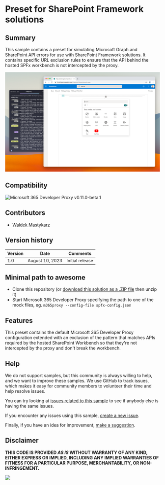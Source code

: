 # Preset for SharePoint Framework solutions

## Summary

This sample contains a preset for simulating Microsoft Graph and SharePoint API errors for use with SharePoint Framework solutions. It contains specific URL exclusion rules to ensure that the API behind the hosted SPFx workbench is not intercepted by the proxy.

![Microsoft 365 Developer Proxy simulating API errors for an SPFx solution](assets/screenshot.png)

## Compatibility

![Microsoft 365 Developer Proxy v0.11.0-beta.1](https://img.shields.io/badge/m365proxy-v0.11.0--beta.1-green.svg)

## Contributors

- [Waldek Mastykarz](https://github.com/waldekmastykarz)

## Version history

Version|Date|Comments
-------|----|--------
1.0|August 10, 2023|Initial release

## Minimal path to awesome

- Clone this repository (or [download this solution as a .ZIP file](https://pnp.github.io/download-partial/?url=https://github.com/pnp/proxy-samples/tree/main/samples/spfx) then unzip it)
- Start Microsoft 365 Developer Proxy specifying the path to one of the mock files, eg. `m365proxy --config-file spfx-config.json`

## Features

This preset contains the default Microsoft 365 Developer Proxy configuration extended with an exclusion of the pattern that matches APIs required by the hosted SharePoint Workbench so that they're not intercepted by the proxy and don't break the workbench.

## Help

We do not support samples, but this community is always willing to help, and we want to improve these samples. We use GitHub to track issues, which makes it easy for  community members to volunteer their time and help resolve issues.

You can try looking at [issues related to this sample](https://github.com/pnp/proxy-samples/issues?q=label%3A%22sample%3A%20spfx%22) to see if anybody else is having the same issues.

If you encounter any issues using this sample, [create a new issue](https://github.com/pnp/proxy-samples/issues/new).

Finally, if you have an idea for improvement, [make a suggestion](https://github.com/pnp/proxy-samples/issues/new).

## Disclaimer

**THIS CODE IS PROVIDED *AS IS* WITHOUT WARRANTY OF ANY KIND, EITHER EXPRESS OR IMPLIED, INCLUDING ANY IMPLIED WARRANTIES OF FITNESS FOR A PARTICULAR PURPOSE, MERCHANTABILITY, OR NON-INFRINGEMENT.**

![](https://m365-visitor-stats.azurewebsites.net/SamplesGallery/pnp-m365proxy-spfx)
